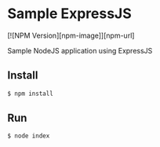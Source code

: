 # Sample ExpressJS

[![NPM Version][npm-image]][npm-url]

Sample NodeJS application using ExpressJS

## Install

```sh
$ npm install
```

## Run

```sh
$ node index
```